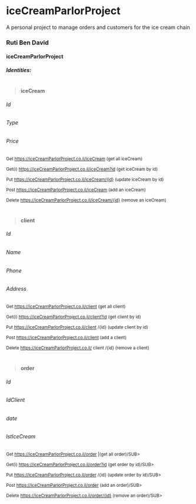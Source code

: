 # iceCreamParlorProject
A personal project to manage orders and customers for the ice cream chain
### Ruti Ben David
#### iceCreamParlorProject
##### Identities:
#
> __iceCream__
###### Id
###### Type
###### Price

<SUB>Get  https://iceCreamParlorProject.co.il/iceCream (get all iceCream)</SUB>

<SUB>Get(i)  https://iceCreamParlorProject.co.il/iceCream?id (get iceCream by id)</SUB>

<SUB>Put  https://iceCreamParlorProject.co.il/iceCream/{id} (update iceCream by id)</SUB>

<SUB>Post   https://iceCreamParlorProject.co.il/iceCream (add an iceCream)</SUB>

<SUB>Delete   https://iceCreamParlorProject.co.il/iceCream/{id} (remove an iceCream)</SUB>
#
> __client__
###### Id
###### Name
###### Phone
###### Address

<SUB>Get   https://iceCreamParlorProject.co.il/client (get all client)</SUB>

<SUB>Get(i)  https://iceCreamParlorProject.co.il/client?id (get client by id)</SUB>

<SUB>Put  https://iceCreamParlorProject.co.il/client /{id} (update client by id)</SUB>

<SUB>Post   https://iceCreamParlorProject.co.il/client (add a client)</SUB>

<SUB>Delete https://iceCreamParlorProject.co.il/ client /{id} (remove a client)</SUB>
#

> __order__
###### Id
###### IdClient
###### date
###### lstIceCream

<SUB>Get  https://iceCreamParlorProject.co.il/order |(get all order)/SUB>

<SUB>Get(i) https://iceCreamParlorProject.co.il/order?id (get order by id)/SUB>

<SUB>Put  https://iceCreamParlorProject.co.il/order /{id} (update order by id)/SUB>

<SUB>Post   https://iceCreamParlorProject.co.il/order (add an order)/SUB>

<SUB>Delete https://iceCreamParlorProject.co.il/order/{id} (remove an order)/SUB>


